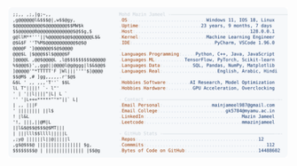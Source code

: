 <picture>
  <source srcset="https://raw.githubusercontent.com/mmazinjameel/mmazinjameel/main/dark_mode.svg?v=1755001268" media="(prefers-color-scheme: dark)">
  <img src="https://raw.githubusercontent.com/mmazinjameel/mmazinjameel/main/light_mode.svg?v=1755001268">
</picture>
